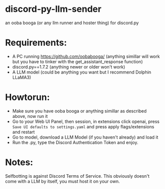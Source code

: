 # discord-py-llm-sender
an ooba booga (or any llm runner and hoster thing) for discord.py
# Requirements:
- A PC running https://github.com/oobabooga/ (anything simillar will work but you have to tinker with the get_assistant_response function)
- discord.py==1.7.2 (anything newer or older won't work)
- A LLM model (could be anything you want but I recommend Dolphin LLaMA3)
# Howtorun:
- Make sure you have ooba booga or anything simillar as described above, now run it 
- Go to your Web UI Panel, then session, in extensions click openai, press `Save UI defaults to settings.yaml` and press apply flags/extensions and restart
- Go to model, download a LLM Model (if you haven't already) and load it
- Run the .py, type the Discord Authentication Token and enjoy.
# Notes:
Selfbotting is against Discord Terms of Service. 
This obviously doesn't come with a LLM by itself, you must host it on your own.
